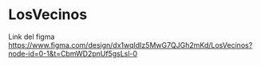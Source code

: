 # LosVecinos

Link del figma
https://www.figma.com/design/dx1wqIdIz5MwG7QJGh2mKd/LosVecinos?node-id=0-1&t=CbmWD2pnUf5gsLsl-0

